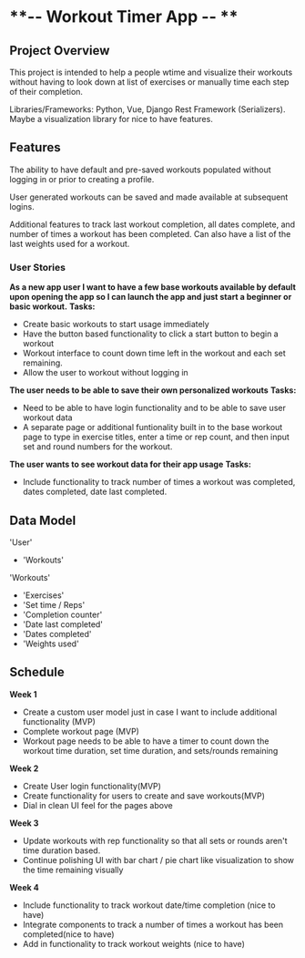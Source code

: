 <!-- Here is My Capstone Proposal -->

# **-- Workout Timer App -- **


## Project Overview
This project is intended to help a people wtime and visualize their workouts without having to look down at list of exercises or manually time each step of their completion.

Libraries/Frameworks: Python, Vue, Django Rest Framework (Serializers). Maybe a visualization library for nice to have features.


## Features
The ability to have default and pre-saved workouts populated without logging in or prior to creating a profile.

User generated workouts can be saved and made available at subsequent logins.

Additional features to track last workout completion, all dates complete, and number of times a workout has been completed. Can also have a list of the last weights used for a workout. 


### User Stories
<!-- Ask about additional user stories or if I can break some of these to be more specific.  IE I kept having to mentally track times for a workout leads to timer fxn.  Thinking of and referring to an exercise list is the exercise name / list fxn.  -->

**As a new app user I want to have a few base workouts available by default upon opening the app so I can launch the app and just start a beginner or basic workout.**
**Tasks:**
- Create basic workouts to start usage immediately
- Have the button based functionality to click a start button to begin a workout
- Workout interface to count down time left in the workout and each set remaining.
- Allow the user to workout without logging in


**The user needs to be able to save their own personalized workouts**
**Tasks:**
- Need to be able to have login functionality and to be able to save user workout data
- A separate page or additional funtionality built in to the base workout page to type in exercise titles, enter a time or rep count, and then input set and round numbers for the workout.


**The user wants to see workout data for their app usage**
**Tasks:**
- Include functionality to track number of times a workout was completed, dates completed, date last completed. 




## Data Model
<!-- Custom user model functionality needs to be included at the beginning! -->
'User'
- 'Workouts'

'Workouts'
- 'Exercises'
- 'Set time / Reps'
- 'Completion counter'
- 'Date last completed'
- 'Dates completed'
- 'Weights used'


## Schedule
**Week 1**
- Create a custom user model just in case I want to include additional functionality (MVP)
- Complete workout page (MVP)
- Workout page needs to be able to have a timer to count down the workout time duration, set time duration, and sets/rounds remaining

**Week 2**
- Create User login functionality(MVP)
- Create functionality for users to create and save workouts(MVP)
- Dial in clean UI feel for the pages above 

**Week 3**
- Update workouts with rep functionality so that all sets or rounds aren't time duration based.
- Continue polishing UI with bar chart / pie chart like visualization to show the time remaining visually

**Week 4**
- Include functionality to track workout date/time completion (nice to have)
- Integrate components to track a number of times a workout has been completed(nice to have)
- Add in functionality to track workout weights (nice to have)
